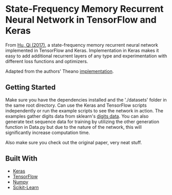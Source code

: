 # State-Frequency Memory Recurrent Neural Network in TensorFlow and Keras

From [Hu, Qi (2017)](http://proceedings.mlr.press/v70/hu17c/hu17c.pdf), a state-frequency memory recurrent 
neural network implemented in TensorFlow and Keras. Implementation in Keras makes it easy to add additional recurrent
layers of any type and experimentation with different loss functions and optimizers.

Adapted from the authors' Theano [implementation](https://github.com/hhkunming/State-Frequency-Memory-Recurrent-Neural-Networks).

## Getting Started

Make sure you have the dependencies installed and the './datasets' folder in the same root directory. Can use the Keras
and TensorFlow scripts independently or run the example scripts to see the network in action. The examples gather digits
data from sklearn's [digits data](http://scikit-learn.org/stable/modules/generated/sklearn.datasets.load_digits.html#sklearn.datasets.load_digits).
You can also generate text sequence data for training by utilizing the other generation function in Data.py but due to the nature of the 
network, this will significantly increase computation time.

Also make sure you check out the original paper, very neat stuff.

## Built With

* [Keras](https://keras.io/)
* [TensorFlow](https://www.tensorflow.org/)
* [Numpy](http://www.numpy.org/)
* [Scikit-Learn](http://scikit-learn.org/stable/)
